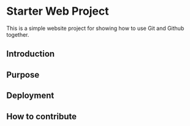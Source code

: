 # Starter Web Project

This is a simple website project for showing how to use Git and Github together.
## Introduction

## Purpose
## Deployment
## How to contribute

